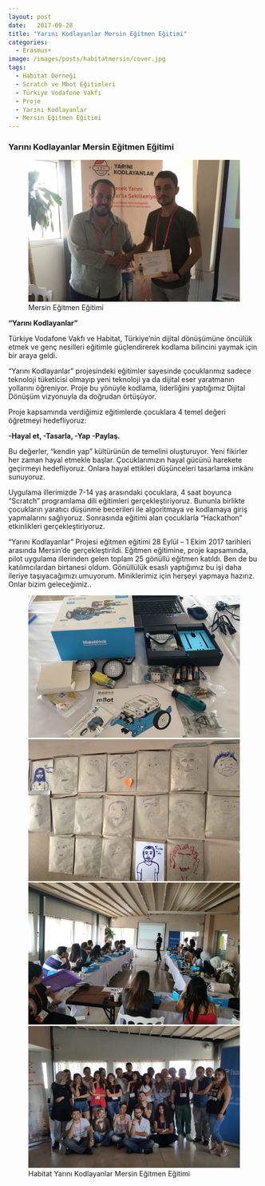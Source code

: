 ```yaml
---
layout: post
date:   2017-09-28
title: "Yarını Kodlayanlar Mersin Eğitmen Eğitimi"
categories:
  - Erasmus+
image: /images/posts/habitatmersin/cover.jpg
tags:
  - Habitat Derneği
  - Scratch ve Mbot Eğitimleri
  - Türkiye Vodafone Vakfı
  - Proje
  - Yarını Kodlayanlar
  - Mersin Eğitmen Eğitimi
---
```


### Yarını Kodlayanlar Mersin Eğitmen Eğitimi

<figure class="figure">
    <a href="/images/posts/habitatmersin/foto5.jpg"><img src="/images/posts/habitatmersin/foto5.jpg"></a>
    <figcaption>Mersin Eğitmen Eğitimi</figcaption>
</figure>

<strong> “Yarını Kodlayanlar” </strong>

Türkiye Vodafone Vakfı ve Habitat, Türkiye’nin dijital dönüşümüne öncülük etmek ve genç nesilleri eğitimle güçlendirerek kodlama bilincini yaymak için bir araya geldi.

“Yarını Kodlayanlar” projesindeki eğitimler sayesinde çocuklarımız sadece teknoloji tüketicisi olmayıp yeni teknoloji ya da dijital eser yaratmanın yollarını öğreniyor. Proje bu yönüyle kodlama, liderliğini yaptığımız Dijital Dönüşüm vizyonuyla da doğrudan örtüşüyor.

Proje kapsamında verdiğimiz eğitimlerde çocuklara 4 temel değeri öğretmeyi hedefliyoruz:

<strong>
-Hayal et,
-Tasarla,
-Yap
-Paylaş.
</strong>

Bu değerler, “kendin yap” kültürünün de temelini oluşturuyor. Yeni fikirler her zaman hayal etmekle başlar. Çocuklarımızın hayal gücünü harekete geçirmeyi hedefliyoruz. Onlara hayal ettikleri düşünceleri tasarlama imkânı sunuyoruz.

Uygulama illerimizde 7-14 yaş arasındaki çocuklara, 4 saat boyunca “Scratch” programlama dili eğitimleri gerçekleştiriyoruz. Bununla birlikte çocukların yaratıcı düşünme becerileri ile algoritmaya ve kodlamaya giriş yapmalarını sağlıyoruz. Sonrasında eğitimi alan çocuklarla “Hackathon” etkinlikleri gerçekleştiriyoruz.

“Yarını Kodlayanlar” Projesi eğitmen eğitimi 28 Eylül – 1 Ekim 2017 tarihleri arasında Mersin’de gerçekleştirildi. Eğitmen eğitimine, proje kapsamında, pilot uygulama illerinden gelen toplam 25 gönüllü eğitmen katıldı. Ben de bu katılımcılardan birtanesi oldum. Gönüllülük esaslı yaptığımız bu işi daha ileriye taşıyacağımızı umuyorum. Miniklerimiz için herşeyi yapmaya hazırız. Onlar bizim geleceğimiz..

<figure class="half">
    <a href="/images/posts/habitatmersin/foto1.jpg"><img src="/images/posts/habitatmersin/foto1.jpg"></a>
    <a href="/images/posts/habitatmersin/foto2.jpg"><img src="/images/posts/habitatmersin/foto2.jpg"></a>
    <a href="/images/posts/habitatmersin/foto3.jpg"><img src="/images/posts/habitatmersin/foto3.jpg"></a>
    <a href="/images/posts/habitatmersin/foto4.jpg"><img src="/images/posts/habitatmersin/foto4.jpg"></a>
    <figcaption>Habitat Yarını Kodlayanlar Mersin Eğitmen Eğitimi</figcaption>
</figure>